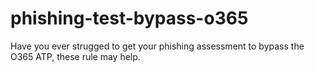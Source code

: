 # phishing-test-bypass-o365
Have you ever strugged to get your phishing assessment to bypass the O365 ATP, these rule may help. 
